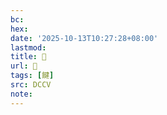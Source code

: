 ```yaml
---
bc:
hex:
date: '2025-10-13T10:27:28+08:00'
lastmod:
title: 􅍅
url: 􅍅
tags: [䭈]
src: DCCV
note:
---
```

